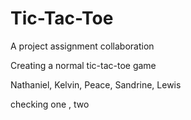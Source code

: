 # Tic-Tac-Toe

A project assignment collaboration

Creating a normal tic-tac-toe game

Nathaniel, Kelvin, Peace, Sandrine, Lewis


checking one , two